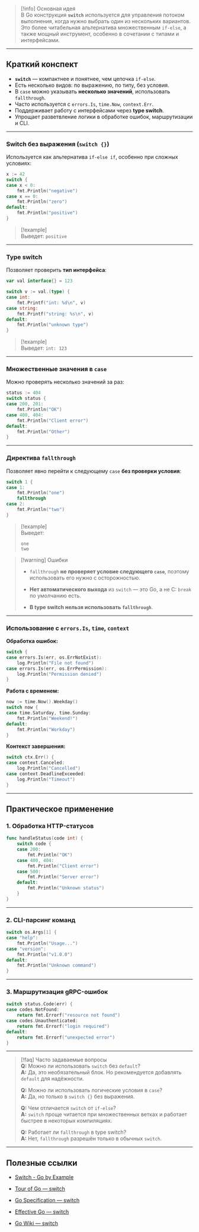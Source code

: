 > [!info] Основная идея  
> В Go конструкция **`switch`** используется для управления потоком выполнения, когда нужно выбрать один из нескольких вариантов. Это более читабельная альтернатива множественным `if-else`, а также мощный инструмент, особенно в сочетании с типами и интерфейсами.

---

## Краткий конспект

- **`switch`** — компактнее и понятнее, чем цепочка `if-else`.
- Есть несколько видов: по выражению, по типу, без условия.
- В `case` можно указывать **несколько значений**, использовать `fallthrough`.
- Часто используется с `errors.Is`, `time.Now`, `context.Err`.
- Поддерживает работу с интерфейсами через **type switch**.
- Упрощает разветвление логики в обработке ошибок, маршрутизации и CLI.

---

### Switch без выражения (`switch {}`)

Используется как альтернатива `if-else if`, особенно при сложных условиях:

```go
x := 42
switch {
case x < 0:
    fmt.Println("negative")
case x == 0:
    fmt.Println("zero")
default:
    fmt.Println("positive")
}
```

> [!example]  
> Выведет: `positive`

---

### Type switch

Позволяет проверить **тип интерфейса**:

```go
var val interface{} = 123

switch v := val.(type) {
case int:
    fmt.Printf("int: %d\n", v)
case string:
    fmt.Printf("string: %s\n", v)
default:
    fmt.Println("unknown type")
}
```

> [!example]  
> Выведет: `int: 123`

---

### Множественные значения в `case`

Можно проверять несколько значений за раз:

```go
status := 404
switch status {
case 200, 201:
    fmt.Println("OK")
case 400, 404:
    fmt.Println("Client error")
default:
    fmt.Println("Other")
}
```

---

### Директива `fallthrough`

Позволяет явно перейти к следующему `case` **без проверки условия**:

```go
switch 1 {
case 1:
    fmt.Println("one")
    fallthrough
case 2:
    fmt.Println("two")
}
```

> [!example]  
> Выведет:
> 
> ```
> one
> two
> ```

> [!warning] Ошибки
> 
> - `fallthrough` **не проверяет условие следующего `case`**, поэтому использовать его нужно с осторожностью.
>     
> - **Нет автоматического выхода** из `switch` — это Go, а не C: `break` по умолчанию есть.
>     
> - **В type switch нельзя использовать `fallthrough`**.
>     

---

### Использование с `errors.Is`, `time`, `context`

**Обработка ошибок:**

```go
switch {
case errors.Is(err, os.ErrNotExist):
    log.Println("File not found")
case errors.Is(err, os.ErrPermission):
    log.Println("Permission denied")
}
```

**Работа с временем:**

```go
now := time.Now().Weekday()
switch now {
case time.Saturday, time.Sunday:
    fmt.Println("Weekend!")
default:
    fmt.Println("Workday")
}
```

**Контекст завершения:**

```go
switch ctx.Err() {
case context.Canceled:
    log.Println("Cancelled")
case context.DeadlineExceeded:
    log.Println("Timeout")
}
```

---

## Практическое применение

### 1. Обработка HTTP-статусов

```go
func handleStatus(code int) {
    switch code {
    case 200:
        fmt.Println("OK")
    case 400, 404:
        fmt.Println("Client error")
    case 500:
        fmt.Println("Server error")
    default:
        fmt.Println("Unknown status")
    }
}
```

---

### 2. CLI-парсинг команд

```go
switch os.Args[1] {
case "help":
    fmt.Println("Usage...")
case "version":
    fmt.Println("v1.0.0")
default:
    fmt.Println("Unknown command")
}
```

---

### 3. Маршрутизация gRPC-ошибок

```go
switch status.Code(err) {
case codes.NotFound:
    return fmt.Errorf("resource not found")
case codes.Unauthenticated:
    return fmt.Errorf("login required")
default:
    return fmt.Errorf("unexpected error")
}
```

---

> [!faq] Часто задаваемые вопросы  
> **Q:** Можно ли использовать `switch` без `default`?  
> **A:** Да, это необязательный блок. Но рекомендуется добавлять `default` для надёжности.
> 
> **Q:** Можно ли использовать логические условия в `case`?  
> **A:** Да, но только в `switch {}` без выражения.
> 
> **Q:** Чем отличается `switch` от `if-else`?  
> **A:** `switch` проще читается при множественных ветках и работает быстрее в некоторых компиляциях.
> 
> **Q:** Работает ли `fallthrough` в type switch?  
> **A:** Нет, `fallthrough` разрешён только в обычных `switch`.

---

## Полезные ссылки

- [Switch - Go by Example](https://gobyexample.com/switch?utm_source=chatgpt.com)
    
- [Tour of Go — switch](https://go.dev/tour/flowcontrol/9?utm_source=chatgpt.com)
    
- [Go Specification — switch](https://go.dev/ref/spec?utm_source=chatgpt.com)
    
- [Effective Go — switch](https://go.dev/doc/effective_go?utm_source=chatgpt.com)
    
- [Go Wiki — switch](https://go.dev/wiki/Switch?utm_source=chatgpt.com)

